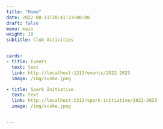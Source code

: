 ```yaml
---
title: "Home"
date: 2022-08-11T20:41:23+08:00
draft: false
menu: main
weight: 10
subtitle: Club Activities


cards:
- title: Events
  text: text
  link: http://localhost:1313/events/2022-2023
  image: /img/suske.jpeg

- title: Spark Initiative
  text: text
  link: http://localhost:1313/spark-initiative/2022-2023
  image: /img/suske.jpeg


---
```

